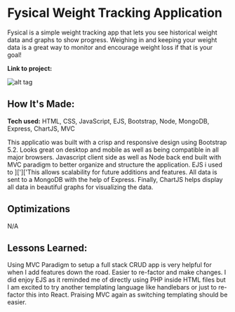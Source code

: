 # Fysical Weight Tracking Application

Fysical is a simple weight tracking app that lets you see historical weight data and graphs to show progress. Weighing in and keeping your weight data is a great way to monitor and encourage weight loss if that is your goal!

**Link to project:** 

![alt tag](http://placecorgi.com/1200/650)

## How It's Made:

**Tech used:** HTML, CSS, JavaScript, EJS, Bootstrap, Node, MongoDB, Express, ChartJS, MVC

This applicatio was built with a crisp and responsive design using Bootstrap 5.2. Looks great on desktop and mobile as well as being compatible in all major browsers. Javascript client side as well as Node back end built with MVC paradigm to better organize and structure the application. EJS i used to ][']['This allows scalability for future additions and features. All data is sent to a MongoDB with the help of Express. Finally, ChartJS helps display all data in beautiful graphs for visualizing the data.

## Optimizations
N/A

## Lessons Learned:

Using MVC Paradigm to setup a full stack CRUD app is very helpful for when I add features down the road. Easier to re-factor and make changes. I did enjoy EJS as it reminded me of directly using PHP inside HTML files but I am excited to try another templating language like handlebars or just to re-factor this into React. Praising MVC again as switching templating should be easier.